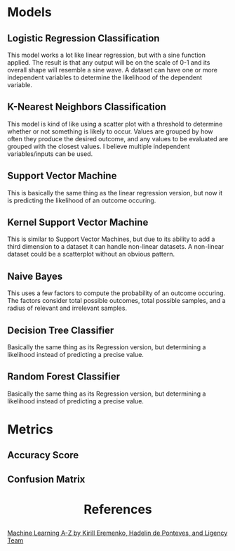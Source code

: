 # Models
## Logistic Regression Classification
This model works a lot like linear regression, but with a sine function applied. The result is that any output will be on the scale of 0-1 and its overall shape will resemble a sine wave. A dataset can have one or more independent variables to determine the likelihood of the dependent variable.
## K-Nearest Neighbors Classification
This model is kind of like using a scatter plot with a threshold to determine whether or not something is likely to occur. Values are grouped by how often they produce the desired outcome, and any values to be evaluated are grouped with the closest values. I believe multiple independent variables/inputs can be used.
## Support Vector Machine
This is basically the same thing as the linear regression version, but now it is predicting the likelihood of an outcome occuring.
## Kernel Support Vector Machine
This is similar to Support Vector Machines, but due to its ability to add a third dimension to a dataset it can handle non-linear datasets. A non-linear dataset could be a scatterplot without an obvious pattern.
## Naive Bayes
This uses a few factors to compute the probability of an outcome occuring. The factors consider total possible outcomes, total possible samples, and a radius of relevant and irrelevant samples.
## Decision Tree Classifier
Basically the same thing as its Regression version, but determining a likelihood instead of predicting a precise value.
## Random Forest Classifier
Basically the same thing as its Regression version, but determining a likelihood instead of predicting a precise value.

# Metrics
## Accuracy Score
## Confusion Matrix

# <p align=center>References</p>

[Machine Learning A-Z by Kirill Eremenko, Hadelin de Ponteves, and Ligency Team](https://www.udemy.com/course/machinelearning/learn/lecture/19596438?start=1#overview)
